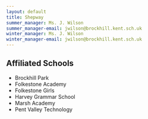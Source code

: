 ```yaml
---
layout: default
title: Shepway
summer_manager: Ms. J. Wilson
summer_manager-email: jwilson@brockhill.kent.sch.uk
winter_manager: Ms. J. Wilson
winter_manager-email: jwilson@brockhill.kent.sch.uk
---
```


## Affiliated Schools

- Brockhill Park
- Folkestone Academy
- Folkestone Girls
- Harvey Grammar School
- Marsh Academy
- Pent Valley Technology
